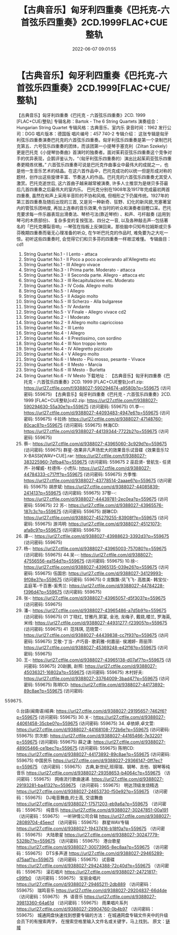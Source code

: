 ﻿---
title: 【古典音乐】匈牙利四重奏《巴托克-六首弦乐四重奏》2CD.1999FLAC+CUE整轨
date: 2022-06-07 09:01:55
categories: 古典音乐、新世纪、纯音雅乐
tags: 纯音雅乐
---
# 【古典音乐】匈牙利四重奏《巴托克-六首弦乐四重奏》2CD.1999[FLAC+CUE/整轨]

【古典音乐】匈牙利四重奏《巴托克 - 六首弦乐四重奏》2CD.
1999 [FLAC+CUE/整轨]
专辑名称：Bartok - The 6 String
Quartets
演奏组合：Hungarian String
Quartet
专辑风格：古典音乐、室内乐
录音时间：1962
发行公司：DGG
唱片版本：德国版
唱片编号：457 740-2
专辑介绍：
这张专辑是匈牙利弦乐四重奏演奏巴托克的六首弦乐四重奏。匈牙利弦乐四重奏是第一个录制巴托克第五、六号弦乐四重奏的团体，而该团第一小提琴手塞克利（Ziltan
Szekely）更是巴托克《小提琴协奏曲》首演时的独奏者。面对茱莉亚弦乐四重奏这个竞争对手的优异表现，企鹅评鉴认为，“（匈牙利弦乐四重奏的）演出比起茱莉亚弦乐四重奏更精炼优雅。”
六首弦乐四重奏可说是巴托克作曲事业中最伟大的成就之一，也是他一生音乐艺术的结晶。在这六首作品中，巴托克成功的以统一但是形成对称的题材，创作出这些旋律丰富、节奏迷人的作品。巴托克的六首弦乐四重奏尤其受人激赏。巴托克逝世后,
这六首曲子越来越常被演奏, 许多人士推崇为是继贝多芬最后几首四重奏之后最伟大的室内乐。
巴托克分别在1908年及1917年完成最初两首四重奏,
虽然在和声上采用半音阶的不协和风格, 但相形之下仍属传统。1927年的第三首四重奏及随后出现的三首,
又是另一种新奇、狂野、幻化的新风貌,充塞著室内的管弦乐团响度,
再加上连串的音乐效果,令当时的听众和演奏者目瞪口呆。巴托克要求每一件乐器表现出滑奏法、琴桥弓法(靠近琴桥) 、和声、弓杆敲奏
(运用到琴弓的木质部份)、 复杂多变的复按弦法、四分之一音,
以及各种敲击声--包括著名的「巴托克爆裂音响」--琴弦在指板上反弹回来。那些脑中只知布拉姆斯或贝多芬晚期四重奏而毫无心理准备的听众,
在乍听巴托克的作品时, 难免要为之大吃一惊。初听这些四重奏时, 会觉得它们和贝多芬的四重奏一样艰涩难懂。
专辑曲目：
cd1
01. String Quartet No.1 - I
Lento - attaca
02. String Quartet No.1 - II
Poco a poco accelerando all'Allegretto etc
03. String Quartet No.1 - III
Allegro vivace
04. String Quartet No.3 - I
Prima parte. Moderato - attacca
05. String Quartet No.3 - II
Seconda parte. Allegro - attacca etc
06. String Quartet No.3 - III
Recapitulazione etc. Moderato
07. String Quartet No.3 - IV
Coda. Allegro molto
08. String Quartet No.5 - I
Allegro
09. String Quartet No.5 - II
Adagio molto
10. String Quartet No.5 - III
Scherzo - Alla bulgarese
11. String Quartet No.5 - IV
Andante
12. String Quartet No.5 - V
Finale - Allegro vivace
cd2
01. String Quartet No.2 - I
Moderato
02. String Quartet No.2 - II
Allegro molto capriccioso
03. String Quartet No.2 - III
Lento
04. String Quartet No.4 - I
Allegro
05. String Quartet No.4 - II
Prestissimo, con sordino
06. String Quartet No.4 - III
Non troppo lento
07. String Quartet No.4 - IV
Allegretto pizzicato
08. String Quartet No.4 - V
Allegro molto
09. String Quartet No.6 - I
Mesto - Più mosso, pesante - Vivace
10. String Quartet No.6 - II
Mesto - Marcia
11. String Quartet No.6 - III
Mesto - Burletta
12. String Quartet No.6 - IV
Mesto
下载地址：
【古典音乐】匈牙利四重奏《巴托克 -
六首弦乐四重奏》2CD. 1999 [FLAC+CUE整轨]cd1.zip: https://url27.ctfile.com/f/9388027-590294674-a9580b?p=559675
(访问密码: 559675)
【古典音乐】匈牙利四重奏《巴托克 - 六首弦乐四重奏》2CD. 1999 [FLAC+CUE整轨]cd2.zip: https://url27.ctfile.com/f/9388027-590294630-55a30e?p=559675
(访问密码: 559675)
01.李--: https://url27.ctfile.com/d/9388027-44093483-4947e6?p=559675
(访问密码: 559675)
卡拉扬: https://url27.ctfile.com/d/9388027-47148760-80cac8?p=559675
(访问密码: 559675)
林海CD: https://url27.ctfile.com/d/9388027-44139344-7722b2?p=559675
(访问密码: 559675)
07. 蔡-: https://url27.ctfile.com/d/9388027-43965060-3c929d?p=559675
(访问密码: 559675)
群星-效果非凡声场宏大的效果音乐试音碟《效果音乐12 X-BASS》[WAV+CUE].rar: https://url27.ctfile.com/f/9388027-383225960-7dfba4?p=559675
(访问密码: 559675
2 巫启贤- 曾航生- 任贤齐- 孙耀威- 杜德伟- 小虎队: https://url27.ctfile.com/d/9388027-44784333-c717ff?p=559675
(访问密码: 559675)
方季惟: https://url27.ctfile.com/d/9388027-43778514-2aaae6?p=559675
(访问密码: 559675)
胡彦斌: https://url27.ctfile.com/d/9388027-44085839-241413?p=559675
(访问密码: 559675)
37黎--: https://url27.ctfile.com/d/9388027-44439781-2ec0ea?p=559675
(访问密码: 559675)
22 苏-: https://url27.ctfile.com/d/9388027-43965576-187c3c?p=559675
(访问密码: 559675)
胡琳CD: https://url27.ctfile.com/d/9388027-45279255-83908f?p=559675
(访问密码: 559675)
游鸿明: https://url27.ctfile.com/d/9388027-45121073-afa8c9?p=559675
(访问密码: 559675)
24. 谭--: https://url27.ctfile.com/d/9388027-43988623-3392d3?p=559675
(访问密码: 559675)
06. 杨-: https://url27.ctfile.com/d/9388027-43965003-757080?p=559675
(访问密码: 559675)
44.吴--: https://url27.ctfile.com/d/9388027-47556556-ea154d?p=559675
(访问密码: 559675)
10.徐-: https://url27.ctfile.com/d/9388027-43965135-039e26?p=559675
(访问密码: 559675)
伍国忠: https://url27.ctfile.com/d/9388027-34129993-9f08e3?p=559675
(访问密码: 559675)
0 龙飘飘-凤飞飞- 高胜美- 韩宝仪- 孟庭苇-千百惠-奚秀兰: https://url27.ctfile.com/d/9388027-44784228-f396d4?p=559675
(访问密码: 559675)
03. 张-: https://url27.ctfile.com/d/9388027-43965057-d5f303?p=559675
(访问密码: 559675)
20. 潘-: https://url27.ctfile.com/d/9388027-43965486-a7d5b9?p=559675
(访问密码: 559675)
01 丁晓红, 甘雅丹,郭宴, 金池, 龙梅子, 戴娆,楼兰, 罗海英,米线: https://url27.ctfile.com/d/9388027-44931277-f23905?p=559675
(访问密码: 559675)
41  范玮琪, 范晓萱-: https://url27.ctfile.com/d/9388027-44439838-cc7f93?p=559675
(访问密码: 559675)
艾敬-丁当- 卢巧音- 歌莉雅-何嘉丽- 侯湘婷- 蒋丽萍: https://url27.ctfile.com/d/9388027-45369248-e42f16?p=559675
(访问密码: 559675)
11. 王-: https://url27.ctfile.com/d/9388027-43965138-d07af7?p=559675
(访问密码: 559675)
20赵鹏, 赵照: https://url27.ctfile.com/d/9388027-45036321-16802a?p=559675
(访问密码: 559675)
木村好夫: https://url27.ctfile.com/d/9388027-33764009-3bad47?p=559675
(访问密码: 559675)
陈明CD:
https://url27.ctfile.com/d/9388027-44173892-89c8ae?p=559675
(访问密码:
559675)
0.台語(闽南语)經典: https://url27.ctfile.com/d/9388027-29195657-7462f6?p=559675
(访问密码: 559675)
30.关-: https://url27.ctfile.com/d/9388027-44061458-35cbe0?p=559675
(访问密码: 559675)
34. 卓依婷,卓文萱: https://url27.ctfile.com/d/9388027-44168108-772b6e?p=559675
(访问密码: 559675)
宗次郎: https://url27.ctfile.com/d/9388027-44165466-7e3220?p=559675
(访问密码: 559675)
薛之谦: https://url27.ctfile.com/d/9388027-48905466-ce1bec?p=559675
(访问密码: 559675)
陈明CD: https://url27.ctfile.com/d/9388027-44173892-89c8ae?p=559675
(访问密码: 559675)
中国民乐
https://url27.ctfile.com/d/9388027-29366147-0ff7ec?p=559675
（访问密码：559675）
古典,新世纪,班得瑞、钢琴、吉他、钢琴等纯音乐
https://url27.ctfile.com/d/9388027-29358653-b4064c?p=559675
（访问密码：559675）
网络流行歌曲速递.
https://url27.ctfile.com/d/9388027-29193281-ba4132?p=559675
（访问密码：559675）
明达顶级发烧精选
https://url27.ctfile.com/d/9388027-24653730-f50e92?p=559675
（访问密码：559675）
DJ电音舞曲,的士高, 交谊舞曲
https://url27.ctfile.com/d/9388027-17571203-eb9a6a?p=559675
（访问密码：559675）
纯音乐
https://url27.ctfile.com/d/9388027-30247851-00a191
（访问密码：559675）
一听钟情公司合辑
https://url27.ctfile.com/d/9388027-28089704-45eecf
（访问密码：559675）
群星WAV专辑
https://url27.ctfile.com/d/9388027-19437416-b18f0a?p=559675
（访问密码：559675）
大陆歌星
https://url27.ctfile.com/d/9388027-30247779-5328b7?p=559675
（访问密码：559675）
港台歌星
https://url27.ctfile.com/d/9388027-30073965-8ec8aa?p=559675
（访问密码：559675）
DTS多声道
https://url27.ctfile.com/d/9388027-29465289-d75aaf?p=559675
（访问密码：559675）
试音碟
https://url27.ctfile.com/d/9388027-29424388-72c40d?p=559675
（访问密码：559675）
滚石唱片
https://url27.ctfile.com/d/9388027-24721817-c99fb0
（访问密码：559675）
宝丽金唱片
https://url27.ctfile.com/d/9388027-29465211-2db889
（访问密码：559675）
瑞鸣音乐
https://url27.ctfile.com/d/9388027-29204837-66d4de
（访问密码：559675）
外  语音乐
https://url27.ctfile.com/d/9388027-39813360-64a61d
（访问密码：559675）
雨果唱片系列
https://url27.ctfile.com/d/9388027-29904760-0b4b97
（访问密码：559675）
城通网盘快速找到想要专辑的方法：
在城通网盘专辑文件夹中的升级会员下的有搜索两字，
在搜索空格里输入文件名或关键字，马上找到。
原文：[链接](https://blog.sina.com.cn/s/blog_1647c7e7601030xox.html)